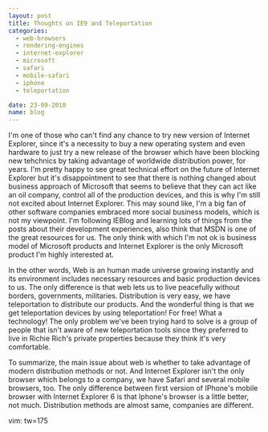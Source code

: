 ```yaml
---
layout: post
title: Thoughts on IE9 and Teleportation
categories:
  - web-browsers
  - rendering-engines
  - internet-explorer
  - microsoft
  - safari
  - mobile-safari
  - iphone
  - teleportation

date: 23-09-2010
name: blog
---
```

I'm one of those who can't find any chance to try new version of Internet Explorer, since it's a necessity to buy a new operating system and even hardware to just try a new
release of the browser which have been blocking new tehchnics by taking advantage of worldwide distribution power, for years. I'm pretty happy to see great technical effort on
the future of Internet Explorer but it's disappointment to see that there is nothing changed about business approach of Microsoft that seems to believe that they can act like
an oil company, control all of the production devices, and this is why I'm still not excited about Internet Explorer. This may sound like, I'm a big fan of other software
companies embraced more social business models, which is not my viewpoint. I'm following IEBlog and learning lots of things from the posts about their development experiences,
also think that MSDN is one of the great resources for us. The only think with which I'm not ok is business model of Microsoft products and Internet Explorer is the only Microsoft
product I'm highly interested at.

In the other words, Web is an human made universe growing instantly and its environment includes necessary resources and basic production devices to us.
The only difference is that web lets us to live peacefully without borders, governments, militaries. Distribution is very easy, we have teleportation to distribute our
products. And the wonderful thing is that we get teleportation devices by using teleportation! For free! What a technology! The only problem we've been trying hard to solve is
a group of people that isn't aware of new teleportation tools since they preferred to live in Richie Rich's private properties because they think it's very comfortable. 

To summarize, the main issue about web is whether to take advantage of modern distribution methods or not. And Internet Explorer isn't the only browser which belongs to a company, we
have Safari and several mobile browsers, too. The only difference between first version of IPhone's mobile browser with Internet Explorer 6 is that Iphone's browser is a
little better, not much. Distribution methods are almost same, companies are different. 

vim: tw=175
